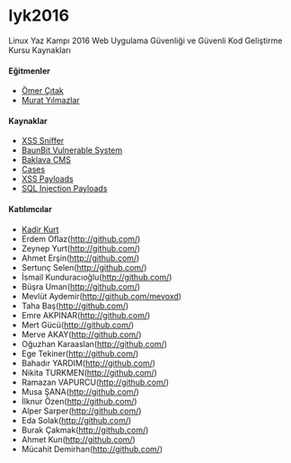 # lyk2016
Linux Yaz Kampı 2016 Web Uygulama Güvenliği ve Güvenli Kod Geliştirme Kursu Kaynakları


#### <i class="icon-user"></i> Eğitmenler
* [Ömer Çıtak](http://omercitak.com/)
* [Murat Yılmazlar](http://xploithub.blogspot.com.tr)

#### <i class="icon-file"></i> Kaynaklar
* [XSS Sniffer](sniffer)
* [BaunBit Vulnerable System](baunbit)
* [Baklava CMS](baklavaCMS)
* [Cases](cases)
* [XSS Payloads](xss_payloads.txt)
* [SQL Injection Payloads](sql_injection_payloads.txt)

#### <i class="icon-user"></i> Katılımcılar
* [Kadir Kurt](http://github.com/kadirkurt)
* Erdem Oflaz(http://github.com/)
* Zeynep Yurt(http://github.com/)
* Ahmet Erşin(http://github.com/)
* Sertunç Selen(http://github.com/)
* İsmail Kunduracıoğlu(http://github.com/)
* Büşra Uman(http://github.com/)
* Mevlüt Aydemir(http://github.com/mevoxd)
* Taha Baş(http://github.com/)
* Emre AKPINAR(http://github.com/)
* Mert Gücü(http://github.com/)
* Merve AKAY(http://github.com/)
* Oğuzhan Karaaslan(http://github.com/)
* Ege Tekiner(http://github.com/)
* Bahadır YARDIM(http://github.com/)
* Nikita TURKMEN(http://github.com/)
* Ramazan VAPURCU(http://github.com/)
* Musa ŞANA(http://github.com/)
* İlknur Özen(http://github.com/)
* Alper Sarper(http://github.com/)
* Eda Solak(http://github.com/)
* Burak Çakmak(http://github.com/)
* Ahmet Kun(http://github.com/)
* Mücahit Demirhan(http://github.com/)
